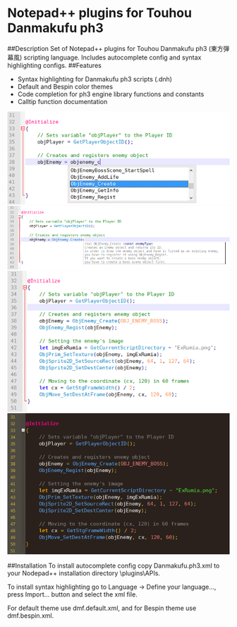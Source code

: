 # Notepad++ plugins for Touhou Danmakufu ph3
##Description
Set of Notepad++ plugins for Touhou Danmakufu ph3 (東方弾幕風) scripting language. Includes autocomplete config and syntax highlighting configs.
##Features
- Syntax highlighting for Danmakufu ph3 scripts (.dnh)
- Default and Bespin color themes
- Code completion for ph3 engine library functions and constants 
- Calltip function documentation

![Alt text](/screenshot/dmf-auto.png?raw=true "Autocomplete")
![Alt text](/screenshot/dmf-doc.png?raw=true "Calltip")
![Alt text](/screenshot/dmf-default.png?raw=true "Default theme")
![Alt text](/screenshot/dmf-bespin.png?raw=true "Bespin theme")

##Installation
To install autocomplete config copy Danmakufu.ph3.xml to your Nodepad++ installation directory \plugins\APIs.

To install syntax highlighting go to Language → Define your language..., press Import... button and select the xml file.

For default theme use dmf.default.xml, and for Bespin theme use dmf.bespin.xml.
